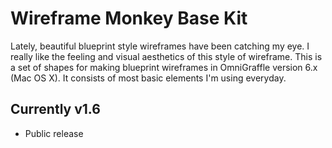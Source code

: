Wireframe Monkey Base Kit
=========================

Lately, beautiful blueprint style wireframes have been catching my eye. I really like the feeling and visual aesthetics of this style of wireframe. This is a set of shapes for making blueprint wireframes in OmniGraffle version 6.x (Mac OS X). It consists of most basic elements I'm using everyday.

## Currently v1.6

* Public release
